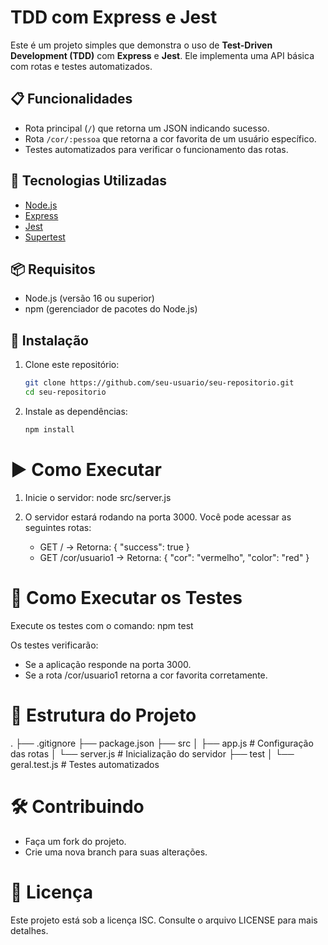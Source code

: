 # TDD com Express e Jest

Este é um projeto simples que demonstra o uso de **Test-Driven Development (TDD)** com **Express** e **Jest**. Ele implementa uma API básica com rotas e testes automatizados.

## 📋 Funcionalidades

- Rota principal (`/`) que retorna um JSON indicando sucesso.
- Rota `/cor/:pessoa` que retorna a cor favorita de um usuário específico.
- Testes automatizados para verificar o funcionamento das rotas.

## 🚀 Tecnologias Utilizadas

- [Node.js](https://nodejs.org/)
- [Express](https://expressjs.com/)
- [Jest](https://jestjs.io/)
- [Supertest](https://github.com/visionmedia/supertest)

## 📦 Requisitos

- Node.js (versão 16 ou superior)
- npm (gerenciador de pacotes do Node.js)

## 🔧 Instalação

1. Clone este repositório:
   ```bash
   git clone https://github.com/seu-usuario/seu-repositorio.git
   cd seu-repositorio

2. Instale as dependências:
   ```bash
   npm install
# ▶️ Como Executar

1. Inicie o servidor:
   node src/server.js

2. O servidor estará rodando na porta 3000. Você pode acessar as seguintes rotas:

   - GET / → Retorna: { "success": true }
   - GET /cor/usuario1 → Retorna: { "cor": "vermelho", "color": "red" }

# 🧪 Como Executar os Testes

Execute os testes com o comando:
   npm test

Os testes verificarão:
- Se a aplicação responde na porta 3000.
- Se a rota /cor/usuario1 retorna a cor favorita corretamente.

# 📁 Estrutura do Projeto

.
├── .gitignore
├── package.json
├── src
│   ├── app.js         # Configuração das rotas
│   └── server.js      # Inicialização do servidor
├── test
│   └── geral.test.js  # Testes automatizados

# 🛠️ Contribuindo

- Faça um fork do projeto.
- Crie uma nova branch para suas alterações.

# 📄 Licença

Este projeto está sob a licença ISC.
Consulte o arquivo LICENSE para mais detalhes.
